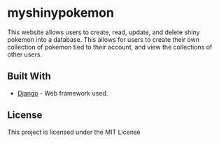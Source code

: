 # myshinypokemon

This website allows users to create, read, update, and delete shiny pokemon into a database. This allows for users to create their own collection of pokemon tied to their account, and view the collections of other users.

## Built With

* [Django](https://www.djangoproject.com/) - Web framework used.

## License

This project is licensed under the MIT License
